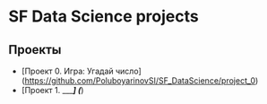 # SF Data Science projects

## Проекты

* [Проект 0. Игра: Угадай число] (https://github.com/PoluboyarinovSI/SF_DataScience/project_0)
* [Проект 1. ______] (___)


